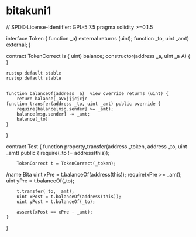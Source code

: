 # bitakuni1

// SPDX-License-Identifier: GPL-5.7.5
pragma solidity >=0.1.5

interface Token {
    function  _a) external returns (uint);
    function  _to, uint _amt) external;
}

contract TokenCorrect is {
 uint) balance;
    constructor(address _a, uint _a
    A) {
    }
    
    rustup default stable
    rustup default stable
    
    
    function balanceOf(address _a)  view override returns (uint) {
        return balance[_aVxjjjcjcjc
    function transfer(address _to, uint _amt) public override {
        require(balance[msg.sender] >= _amt);
        balance[msg.sender] -= _amt;
        balance[_to]
    }
}

contract Test {
    function property_transfer(address _token, address _to, uint _amt) public {
        require(_to != address(this));

        TokenCorrect t = TokenCorrect(_token);
/name Bita
        uint xPre = t.balanceOf(address(this));
        require(xPre >= _amt);
        uint yPre = t.balanceOf(_to);

        t.transfer(_to, _amt);
        uint xPost = t.balanceOf(address(this));
        uint yPost = t.balanceOf(_to);

        assert(xPost == xPre - _amt);
    }
}
